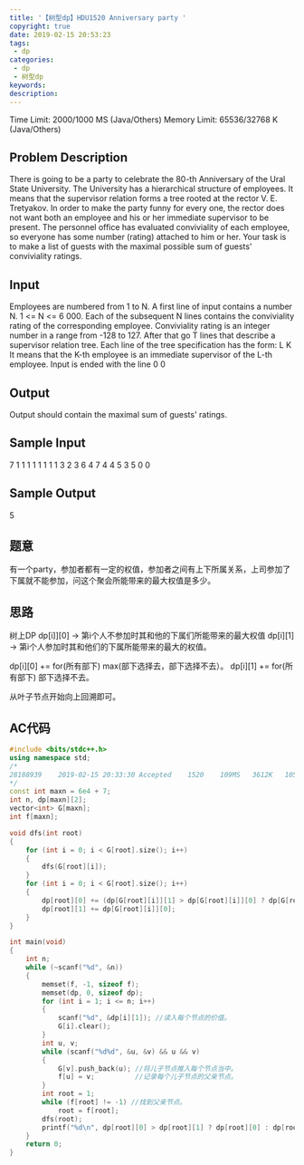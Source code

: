```yaml
---
title: '【树型dp】HDU1520 Anniversary party '
copyright: true
date: 2019-02-15 20:53:23
tags:
 - dp
categories:
 - dp
 - 树型dp
keywords:
description:
---
```



Time Limit: 2000/1000 MS (Java/Others)    Memory Limit: 65536/32768 K (Java/Others)

## Problem Description
There is going to be a party to celebrate the 80-th Anniversary of the Ural State University. The University has a hierarchical structure of employees. It means that the supervisor relation forms a tree rooted at the rector V. E. Tretyakov. In order to make the party funny for every one, the rector does not want both an employee and his or her immediate supervisor to be present. The personnel office has evaluated conviviality of each employee, so everyone has some number (rating) attached to him or her. Your task is to make a list of guests with the maximal possible sum of guests' conviviality ratings.
 <!-- more -->

## Input
Employees are numbered from 1 to N. A first line of input contains a number N. 1 <= N <= 6 000. Each of the subsequent N lines contains the conviviality rating of the corresponding employee. Conviviality rating is an integer number in a range from -128 to 127. After that go T lines that describe a supervisor relation tree. Each line of the tree specification has the form: 
L K 
It means that the K-th employee is an immediate supervisor of the L-th employee. Input is ended with the line 
0 0
 

## Output
Output should contain the maximal sum of guests' ratings.
 

## Sample Input
7
1
1
1
1
1
1
1
1 3
2 3
6 4
7 4
4 5
3 5
0 0
 

## Sample Output
5

## 题意
有一个party，参加者都有一定的权值，参加者之间有上下所属关系，上司参加了下属就不能参加，问这个聚会所能带来的最大权值是多少。

## 思路
树上DP
dp[i]][0] -> 第i个人不参加时其和他的下属们所能带来的最大权值
dp[i][1] -> 第i个人参加时其和他们的下属所能带来的最大的权值。

dp[i][0] += for(所有部下) max(部下选择去，部下选择不去）。
dp[i][1] += for(所有部下) 部下选择不去。

从叶子节点开始向上回溯即可。

## AC代码
```c++
#include <bits/stdc++.h>
using namespace std;
/*
28188939	2019-02-15 20:33:30	Accepted	1520	109MS	3612K	1055 B	G++	古弦
*/
const int maxn = 6e4 + 7;
int n, dp[maxn][2];
vector<int> G[maxn];
int f[maxn];

void dfs(int root)
{
    for (int i = 0; i < G[root].size(); i++)
    {
        dfs(G[root][i]);
    }
    for (int i = 0; i < G[root].size(); i++)
    {
        dp[root][0] += (dp[G[root][i]][1] > dp[G[root][i]][0] ? dp[G[root][i]][1] : dp[G[root][i]][0]);
        dp[root][1] += dp[G[root][i]][0];
    }
}

int main(void)
{
    int n;
    while (~scanf("%d", &n))
    {
        memset(f, -1, sizeof f);
        memset(dp, 0, sizeof dp);
        for (int i = 1; i <= n; i++)
        {
            scanf("%d", &dp[i][1]); //读入每个节点的价值。
            G[i].clear();
        }
        int u, v;
        while (scanf("%d%d", &u, &v) && u && v)
        {
            G[v].push_back(u); //将儿子节点推入每个节点当中。
            f[u] = v;          //记录每个儿子节点的父亲节点。
        }
        int root = 1;
        while (f[root] != -1) //找到父亲节点。
            root = f[root];
        dfs(root);
        printf("%d\n", dp[root][0] > dp[root][1] ? dp[root][0] : dp[root][1]);
    }
    return 0;
}
```

